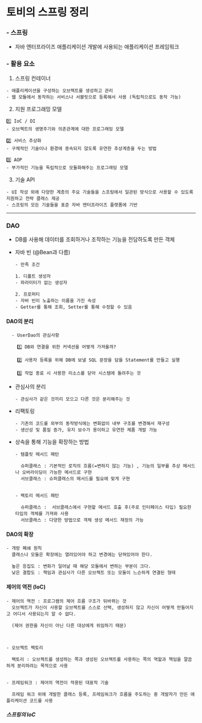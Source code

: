 # 토비의 스프링 정리
### - 스프링
  
  - 자바 엔터프라이즈 애플리케이션 개발에 사용되는 애플리케이션 프레임워크

### - 활용 요소

  1. 스프링 컨테이너
     
    - 애플리케이션을 구성하는 오브젝트를 생성하고 관리
    - 웹 모듈에서 동작하는 서비스나 서블릿으로 등록해서 사용 (독립적으로도 동작 가능)
      
  2. 지원 프로그래밍 모델
    
    1️⃣ IoC / DI
    - 오브젝트의 생명주기와 의존관계에 대한 프로그래밍 모델
      
    2️⃣ 서비스 추상화
    - 구체적인 기술이나 환경에 종속되지 않도록 유연한 추상계층을 두는 방법
      
    3️⃣ AOP
    - 부가적인 기능을 독립적으로 모듈화해주는 프로그래밍 모델

  3. 기술 API
      
    - UI 작성 외에 다양한 계층의 주요 기술들을 스프링에서 일관된 방식으로 사용할 수 있도록 지원하고 전략 클래스 제공
    - 스프링의 모든 기술들을 표준 자바 엔터프라이즈 플랫폼에 기반


---

### DAO
  - DB를 사용해 데이터를 조회하거나 조작하는 기능을 전담하도록 만든 객체

  - 자바 빈 (@Bean과 다름)
      
        - 만족 조건

        1. 디폴트 생성자
        - 파라미터가 없는 생성자
  
        2. 프로퍼티
        - 자바 빈이 노출하는 이름을 가진 속성
        - Getter를 통해 조회, Setter를 통해 수정할 수 있음
        
#### DAO의 분리
    
      - UserDao의 관심사항
      
        1️⃣ DB와 연결을 위한 커넥션을 어떻게 가져올까?
      
        2️⃣ 사용자 등록을 위해 DB에 보낼 SQL 문장을 담을 Statement를 만들고 실행
      
        3️⃣ 작업 종료 시 사용한 리소스를 닫아 시스템에 돌려주는 것


- 관심사의 분리

      - 관심사가 같은 것끼리 모으고 다른 것은 분리해주는 것

- 리팩토링

      - 기존의 코드를 외부의 동작방식에는 변화없이 내부 구조를 변경해서 재구성
      - 생산성 및 품질 증가, 유지 보수가 용이하고 유연한 제품 개발 가능

- 상속을 통해 기능을 확장하는 방법
  
      - 템플릿 메서드 패턴
  
        슈퍼클래스 : 기본적인 로직의 흐름(=변하지 않는 기능) , 기능의 일부를 추상 메서드나 오버라이딩이 가능한 메서드로 구현
        서브클래스 : 슈퍼클래스의 메서드를 필요에 맞게 구현


      - 팩토리 메서드 패턴
  
        슈퍼클래스 :  서브클래스에서 구현할 메서드 호출 후(주로 인터페이스 타입) 필요한 타입의 객체를 가져와 사용
        서브클래스 : 다양한 방법으로 객체 생성 메서드 재정의 가능

#### DAO의 확장

    - 개방 폐쇄 원칙
      클래스나 모듈은 확장에는 열려있어야 하고 변경에는 닫혀있어야 한다.

      높은 응집도 : 변화가 일어날 때 해당 모듈에서 변하는 부분이 크다.
      낮은 결합도 : 책임과 관심사가 다른 오브젝트 또는 모듈이 느슨하게 연결된 형태

#### 제어의 역전 (IoC)

    - 제어의 역전 : 프로그램의 제어 흐름 구조가 뒤바뀌는 것
      오브젝트가 자신이 사용할 오브젝트를 스스로 선택, 생성하지 않고 자신이 어떻게 만들어지고 어디서 사용되는지 알 수 없다.

      (제어 권한을 자신이 아닌 다른 대상에게 위임하기 때문)



    - 오브젝트 팩토리

      팩토리 : 오브젝트를 생성하는 쪽과 생성된 오브젝트를 사용하는 쪽의 역할과 책임을 깔끔하게 분리하려는 목적으로 사용
      

    - 프레임워크 : 제어의 역전이 적용된 대표적 기술

      프레임 워크 위에 개발한 클래스 등록, 프레임워크가 흐름을 주도하는 중 개발자가 만든 애플리케이션 코드를 사용


  ##### 스프링의 IoC
  
